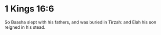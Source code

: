 # 1 Kings 16:6

So Baasha slept with his fathers, and was buried in Tirzah: and Elah his son reigned in his stead.